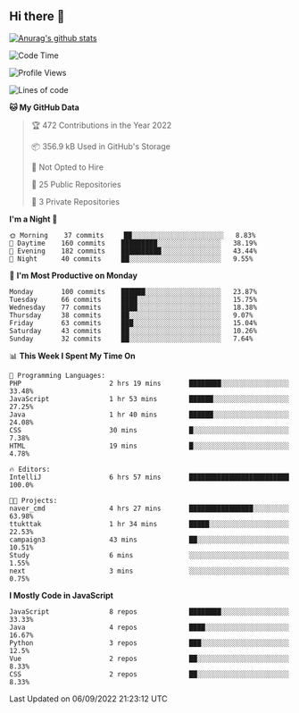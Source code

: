 ## Hi there 👋

[![Anurag's github stats](https://github-readme-stats.vercel.app/api?username=Songwonseok)](https://github.com/anuraghazra/github-readme-stats)



<!--START_SECTION:waka-->
![Code Time](http://img.shields.io/badge/Code%20Time-1%2C744%20hrs%2010%20mins-blue)

![Profile Views](http://img.shields.io/badge/Profile%20Views-0-blue)

![Lines of code](https://img.shields.io/badge/From%20Hello%20World%20I%27ve%20Written-3%20Million%20lines%20of%20code-blue)

**🐱 My GitHub Data** 

> 🏆 472 Contributions in the Year 2022
 > 
> 📦 356.9 kB Used in GitHub's Storage 
 > 
> 🚫 Not Opted to Hire
 > 
> 📜 25 Public Repositories 
 > 
> 🔑 3 Private Repositories  
 > 
**I'm a Night 🦉** 

```text
🌞 Morning    37 commits     ██░░░░░░░░░░░░░░░░░░░░░░░   8.83% 
🌆 Daytime    160 commits    █████████░░░░░░░░░░░░░░░░   38.19% 
🌃 Evening    182 commits    ██████████░░░░░░░░░░░░░░░   43.44% 
🌙 Night      40 commits     ██░░░░░░░░░░░░░░░░░░░░░░░   9.55%

```
📅 **I'm Most Productive on Monday** 

```text
Monday       100 commits    ██████░░░░░░░░░░░░░░░░░░░   23.87% 
Tuesday      66 commits     ████░░░░░░░░░░░░░░░░░░░░░   15.75% 
Wednesday    77 commits     ████░░░░░░░░░░░░░░░░░░░░░   18.38% 
Thursday     38 commits     ██░░░░░░░░░░░░░░░░░░░░░░░   9.07% 
Friday       63 commits     ███░░░░░░░░░░░░░░░░░░░░░░   15.04% 
Saturday     43 commits     ██░░░░░░░░░░░░░░░░░░░░░░░   10.26% 
Sunday       32 commits     ██░░░░░░░░░░░░░░░░░░░░░░░   7.64%

```


📊 **This Week I Spent My Time On** 

```text
💬 Programming Languages: 
PHP                      2 hrs 19 mins       ████████░░░░░░░░░░░░░░░░░   33.48% 
JavaScript               1 hr 53 mins        ██████░░░░░░░░░░░░░░░░░░░   27.25% 
Java                     1 hr 40 mins        ██████░░░░░░░░░░░░░░░░░░░   24.08% 
CSS                      30 mins             █░░░░░░░░░░░░░░░░░░░░░░░░   7.38% 
HTML                     19 mins             █░░░░░░░░░░░░░░░░░░░░░░░░   4.78%

🔥 Editors: 
IntelliJ                 6 hrs 57 mins       █████████████████████████   100.0%

🐱‍💻 Projects: 
naver_cmd                4 hrs 27 mins       ████████████████░░░░░░░░░   63.98% 
ttukttak                 1 hr 34 mins        █████░░░░░░░░░░░░░░░░░░░░   22.53% 
campaign3                43 mins             ██░░░░░░░░░░░░░░░░░░░░░░░   10.51% 
Study                    6 mins              ░░░░░░░░░░░░░░░░░░░░░░░░░   1.55% 
next                     3 mins              ░░░░░░░░░░░░░░░░░░░░░░░░░   0.75%

```

**I Mostly Code in JavaScript** 

```text
JavaScript               8 repos             ████████░░░░░░░░░░░░░░░░░   33.33% 
Java                     4 repos             ████░░░░░░░░░░░░░░░░░░░░░   16.67% 
Python                   3 repos             ███░░░░░░░░░░░░░░░░░░░░░░   12.5% 
Vue                      2 repos             ██░░░░░░░░░░░░░░░░░░░░░░░   8.33% 
CSS                      2 repos             ██░░░░░░░░░░░░░░░░░░░░░░░   8.33%

```



 Last Updated on 06/09/2022 21:23:12 UTC
<!--END_SECTION:waka-->
